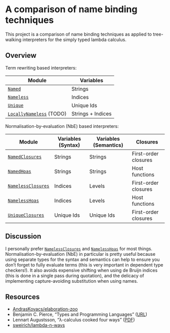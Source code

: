 # A comparison of name binding techniques

This project is a comparison of name binding techniques as applied to
tree-walking interpreters for the simply typed lambda calculus.

## Overview

Term rewriting based interpreters:

| Module                      | Variables          |
| --------------------------- | ------------------ |
| [`Named`]                   | Strings            |
| [`Nameless`]                | Indices            |
| [`Unique`]                  | Unique Ids         |
| [`LocallyNameless`] (TODO)  | Strings + Indices  |

Normalisation-by-evaluation (NbE) based interpreters:

| Module                      | Variables (Syntax) | Variables (Semantics)  | Closures                |
| --------------------------- | ------------------ | ---------------------- | ----------------------- |
| [`NamedClosures`]           | Strings            | Strings                | First-order closures    |
| [`NamedHoas`]               | Strings            | Strings                | Host functions          |
| [`NamelessClosures`]        | Indices            | Levels                 | First-order closures    |
| [`NamelessHoas`]            | Indices            | Levels                 | Host functions          |
| [`UniqueClosures`]          | Unique Ids         | Unique Ids             | First-order closures    |

## Discussion

I personally prefer [`NamelessClosures`] and [`NamelessHoas`] for most things.
Normalisation-by-evaluation (NbE) in particular is pretty useful because using
separate types for the syntax and semantics can help to ensure you don’t forget
to fully evaluate terms (this is very important in dependent type checkers!). It
also avoids expensive shifting when using de Bruijn indices (this is done in a
single pass during quotation), and the delicacy of implementing capture-avoiding
substitution when using names.

[`Named`]:              ./Named.ml
[`NamedClosures`]:      ./NamedClosures.ml
[`NamedHoas`]:          ./NamedHoas.ml
[`Nameless`]:           ./Nameless.ml
[`NamelessClosures`]:   ./NamelessClosures.ml
[`NamelessHoas`]:       ./NamelessHoas.ml
[`Unique`]:             ./Unique.ml
[`UniqueClosures`]:     ./UniqueClosures.ml
[`LocallyNameless`]:    ./LocallyNameless.ml

## Resources

- [AndrasKovacs/elaboration-zoo](https://github.com/AndrasKovacs/elaboration-zoo/tree/master)
- Benjamin C. Pierce, “Types and Programming Languages” ([URL](https://www.cis.upenn.edu/~bcpierce/tapl/))
- Lennart Augustsson, “λ-calculus cooked four ways” ([PDF](https://github.com/mietek/cook/blob/master/doc/pdf/augustsson-2006.pdf))
- [sweirich/lambda-n-ways](https://github.com/sweirich/lambda-n-ways/)
